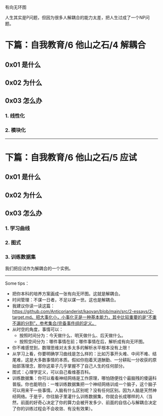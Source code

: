 有向无环图

人生其实是P问题，但因为很多人解耦合的能力太差，把人生过成了一个NP问题。

# 下篇：自我教育/6 他山之石/4 解耦合

## 0x01 是什么

## 0x02 为什么

## 0x03 怎么办

### 1. 线性化

### 2. 模块化

--------------------------------------------

# 下篇：自我教育/6 他山之石/5 应试

## 0x01 是什么

## 0x02 为什么

## 0x03 怎么办

### 1. 学习曲线

### 2. 图式

### 3. 训练数据集

我们把应试作为解耦合的一个实例。

-----------------------------------------------

Some tips：

- 把你本科的培养方案画成一张有向无环图。这就是解耦合。
- 时间管理：不谋一日者，不足以谋一世。这也是解耦合。
- 我建议你读一读这篇：https://github.com/Anticorianderist/kaoyan/blob/main/src/2-essays/2-target.md。把大事化小，小事化无是一种基本能力，其中比较重要的是“不重不漏的分割”，参考集合/完备事件组的定义。
- 从时空的角度，事情可以：
  - 按照时间分为：今天做什么、明天做什么、后天做什么。
  - 按照空间分为：哪件事情在前；哪件事情在后，解析成有向无环图。
- 你不难感觉到，数理思维对太多太多的解析水平根本没有上限！
- 从学习上看，你要明确学习曲线是怎么样的：比如万事开头难、中间不难、结尾难，这是大多数事情的本质。假如你抱着天道酬勤、一分耕耘一分收获的原始部落理念，那你这辈子几乎掌握不了自己人生的任何部分。
- 图式：心理学定义，可以自己看维基百科。
- 训练数据集：你可以看看神经网络是工作原理，哪怕随便找个最脑残的傻逼科普版。你也能明白：一堆训练数据集把一个神经网络训成一个脑子，这个脑子可以用来干一些事情。人脑有什么区别呢？没有任何区别。因为人脑是天然神经网络。于是乎，你往脑子里灌什么训练数据集，你就会长成哪样的人（当然，前面的好奇心决定了你的算力会被开发多少、前面的自信心与解耦合决定了你的训练过程会不会收敛、有没有效果）。